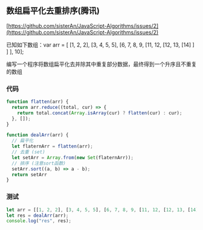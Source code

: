 ## 数组扁平化去重排序(腾讯)

[https://github.com/sisterAn/JavaScript-Algorithms/issues/2](https://github.com/sisterAn/JavaScript-Algorithms/issues/2)


已知如下数组：var arr = [ [1, 2, 2], [3, 4, 5, 5], [6, 7, 8, 9, [11, 12, [12, 13, [14] ] ] ], 10];

编写一个程序将数组扁平化去并除其中重复部分数据，最终得到一个升序且不重复的数组

### 代码

```js
function flatten(arr) {
  return arr.reduce((total, cur) => {
    return total.concat(Array.isArray(cur) ? flatten(cur) : cur);
  }, []);
}

function dealArr(arr) {
  // 扁平化
  let flaternArr = flatten(arr);
  // 去重 (set)
  let setArr = Array.from(new Set(flaternArr));
  // 排序 (注意sort函数)
  setArr.sort((a, b) => a - b);
  return setArr
}
```


### 测试


```js
let arr = [[1, 2, 2], [3, 4, 5, 5], [6, 7, 8, 9, [11, 12, [12, 13, [14]]]], 10];
let res = dealArr(arr);
console.log("res", res);
```



